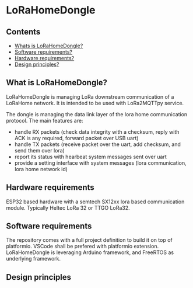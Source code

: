# LoRaHomeDongle

## Contents
- [Whats is LoRaHomeDongle?](#what-is-lorahomedongle)
- [Software requirements?](#software-requirements)
- [Hardware requirements?](#hardware-requirements)
- [Design principles?](#design-principles)


<!-- - [Usage and installation](#about-lora)
- [References](#references) -->

## What is LoRaHomeDongle?

LoRaHomeDongle is managing LoRa downstream communication of a LoRaHome network.
It is intended to be used with LoRa2MQTTpy service.

The dongle is managing the data link layer of the lora home communication protocol. The main features are:
- handle RX packets (check data integrity with a checksum, reply with ACK is any required, forward packet over USB uart)
- handle TX packets (receive packet over the uart, add checksum, and send them over lora)
- report its status with hearbeat system messages sent over uart
- provide a setting interface with system messages (lora communication, lora home network id)

## Hardware requirements

ESP32 based hardware with a semtech SX12xx lora based communication module.
Typically Heltec LoRa 32 or TTGO LoRa32.

## Software requirements

The repository comes with a full project definition to build it on top of platformio.
VSCode shall be prefered with platformio extension.
LoRaHomeDongle is leveraging Arduino framework, and FreeRTOS as underlying framework.

## Design principles



<!-- 
### About LoRa ###

Users, geeks, makers are commonly facing communication distance issue when integrating  short-range based technology into their sensors or actuators (Bluetooth, Zigbee or Z Wave). [LoRa technology](https://en.wikipedia.org/wiki/LoRa) is great to overcome this issue, while still being power efficient.

When it is used by telecom operators to deploy commercial long-range networks, LoRa is based on [LoRaWAN](https://en.wikipedia.org/wiki/LoRa#LoRaWAN) network, but anyone can use LoRa without LoRaWAN and deploy his own private network in a home or a building.

###  Principles ###

The principles are the following:
- LoRa nodes are sending JSON messages over LoRa to the LoRa2MQTT gateway
- The JSON messages format is free, except one name-value pair that should be *"node"="name_of_the_node"*.<br/>The name *node* should be the first child, and its value is a unique identifier of the LoRa node. Two nodes shall not have the same *node* value.
```
// example of a thermostat node, reporting
// - 21°c ambiant temperature,
// - an actual setpoint of 22°c,
// - an active state (heating).
{
  "node" = "thermostat",
  "temperature" = "21.2",
  "setpoint" = "22",
  "state" = "true"
}
```

- LoRa2MQTT is forwarding JSON messages to the MQTT broker on *topic lora2mqtt/node_value*
```
// the JSON message is forwarded to lora2mqtt/thermostat
// kindly note that the node field is removed by LoRa2MQTT
{
  "temperature" = "21.2",
  "setpoint" = "22",
  "state" = "true"
}
```
- Conversely, the messages received on _topic lora2mqtt/tonodes_ are forwarded to the LoRa nodes. The same JSON message format applies.
```
// example of a setpoint change request down to 21°c
// the following message is sent to lora2mqtt/tonodes topic, and forwarded on LoRa without modification by LoRa2MQTT
{
  "node" = "thermostat",
  "setpoint" = "21"
}
```

## Usage and installation ##

The project has been tested with ESP32 Heltec LoRa v2 board, but this should work with any « Semtech SX12XX » boards like TTGOv2.

A quite appreciable advantage of these boards is that they are ready to use with the following key features:
- ESP32 micro-controller (with WiFi)
- 8 Mb flash
- Semtech chip SX1276
- external LoRa antenna, IPEX interface
- 0.96 inch OLED display
- Commercial references depending on the sub-giga frequency intended to be used depending on your country

Last but not least you can find these modules or equivalent at a reasonable price on Amazon or Aliexpress.

## References ##

LoRa2MQTT is using many libraries available on GitHub for Arduino.
A big thank you to all the authors:
- [arduino-LoRa](https://github.com/sandeepmistry/arduino-LoRa). Author @sandeepmistry
- [pubsubclient](https://github.com/knolleary/pubsubclient). Author @knolleary
- [ArduinoJson](https://github.com/bblanchon/ArduinoJson). Author @bblanchon
- [WiFiManager](https://github.com/tzapu/WiFiManager). Author @tzapu
# LoRaHomeDongle -->
